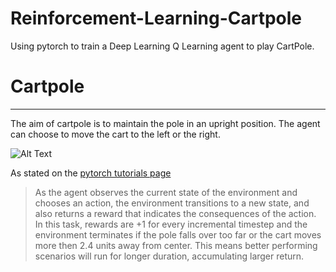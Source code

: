 # Reinforcement-Learning-Cartpole
Using pytorch to train a Deep Learning Q Learning agent to play CartPole. 

# Cartpole
----
The aim of cartpole is to maintain the pole in an upright position. 
The agent can choose to move the cart to the left or the right. 

![Alt Text](https://pytorch.org/tutorials/_images/cartpole.gif)

As stated on the [pytorch tutorials page](https://pytorch.org/tutorials/intermediate/reinforcement_q_learning.html)
> As the agent observes the current state of the environment and chooses an action, the environment transitions to a new state, and also returns a reward that indicates the consequences of the action. In this task, rewards are +1 for every incremental timestep and the environment terminates if the pole falls over too far or the cart moves more then 2.4 units away from center. This means better performing scenarios will run for longer duration, accumulating larger return.